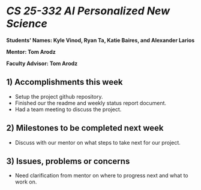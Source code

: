 # *CS 25-332 AI Personalized New Science*

**Students' Names: Kyle Vinod, Ryan Ta, Katie Baires, and Alexander Larios**

**Mentor: Tom Arodz**

**Faculty Advisor: Tom Arodz**

## 1) Accomplishments this week ##
   - Setup the project github repository.
   - Finished our the readme and weekly status report document.
   - Had a team meeting to discuss the project.

## 2) Milestones to be completed next week ##
   - Discuss with our mentor on what steps to take next for our project.

## 3) Issues, problems or concerns ##
   - Need clarification from mentor on where to progress next and what to work on.
